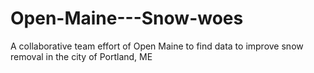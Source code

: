 # Open-Maine---Snow-woes
A collaborative team effort of Open Maine to find data to improve snow removal in the city of Portland, ME
